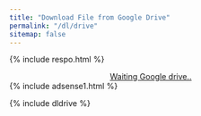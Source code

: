 ```yaml
---
title: "Download File from Google Drive"
permalink: "/dl/drive"
sitemap: false
---
```

{% include respo.html %}

<div style="display: block; text-align: center;">

<a href="/" id="download" class="btn btn--primary">
Waiting Google drive..
</a>

</div>
{% include adsense1.html %}

{% include dldrive %}
